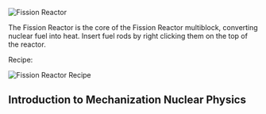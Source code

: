 ![Fission Reactor](https://i.imgur.com/zXcoy8d.png?1)

The Fission Reactor is the core of the Fission Reactor multiblock, converting nuclear fuel into heat. Insert fuel rods by right clicking them on the top of the reactor.

Recipe:

![Fission Reactor Recipe](https://i.imgur.com/WLlB6sm.png?1)

## Introduction to Mechanization Nuclear Physics